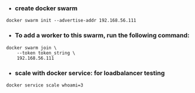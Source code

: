 - ### create docker swarm
```
docker swarm init --advertise-addr 192.168.56.111
```

- ### To add a worker to this swarm, run the following command:
```
docker swarm join \
    --token token_string \
    192.168.56.111
```

- ### scale with docker service: for loadbalancer testing
```
docker service scale whoami=3
```